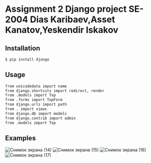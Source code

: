 # Assignment 2 Django project SE-2004 Dias Karibaev,Asset Kanatov,Yeskendir Iskakov

## Installation
```bash
$ pip install django
```


## Usage
```bash
from unicodedata import name
from django.shortcuts import redirect, render
from .models import Top
from .forms import TopForm
from django.urls import path 
from . import views
from django.db import models
from django.contrib import admin
from .models import Top

```

## Examples


![Снимок экрана (14)](https://user-images.githubusercontent.com/51242971/153516935-7d92c24c-234b-46f7-8322-5a1cc898eccf.png)
![Снимок экрана (15)](https://user-images.githubusercontent.com/51242971/153516941-06fb965b-e06d-4fac-8acb-d2e7078d9205.png)
![Снимок экрана (16)](https://user-images.githubusercontent.com/51242971/153516950-7f21fd83-0844-441d-ab27-3c6089d8d042.png)
![Снимок экрана (17)](https://user-images.githubusercontent.com/51242971/153516957-76f85cdf-9ebf-4cac-8998-6bfadcee200d.png)

